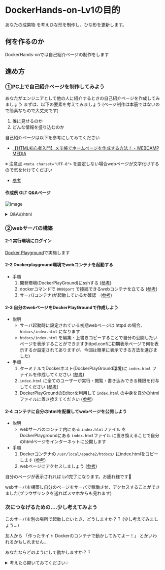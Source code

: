 # DockerHands-on-Lv1の目的

あなたの成果物 を考えひな形を制作し、ひな形を更新します。

## 何を作るのか

DockerHands-onでは自己紹介ページの制作をします

## 進め方

### ①PC上で自己紹介ページを制作してみよう

あなたがエンジニアとして他の人に紹介するときの自己紹介ページを作成してみましょう
まずは、以下の要素を考えてみましょう (ページ制作は本筋ではないので簡素なもので大丈夫です)

1. 誰に見せるのか
1. どんな情報を盛り込むのか

自己紹介ページは以下を参考にしてみてください

- [【HTML初心者入門】メモ帳でホームページを作成する方法！ - WEBCAMP MEDIA](https://web-camp.io/magazine/archives/7725)

※ 注意点 `<meta charset="UTF-8">` を設定しない場合webページが文字化けするので気を付けてください

- [参考](https://web-camp.io/magazine/archives/96334)

#### 作成例 GLT Q&Aページ

![image](https://github.com/GitEngHar/GrowTheLatestTechnorogy/assets/119464648/9a737438-4cfc-4669-b41c-f195f5f7d248)

<details>

<summary> Q&Aのhtml </summary>

```html
<!doctype html>
  <html  lang="ja">
  <head>
    <meta charset="UTF-8">
    <title>GltDockerHandsOn</title>
  </head>
  <style type="text/css">
    <!--
    #QandA-1 {
      width: 100%;
      font-family: メイリオ;
      font-size: 14px; /*全体のフォントサイズ*/
    }
    #QandA-1 dt {
      background: #444; /* 「Q」タイトルの背景色 */
      color: #fff; /* 「Q」タイトルの文字色 */
      padding: 8px;
      border-radius: 2px;
    }
    #QandA-1 dt:before {
      content: "Q.";
      font-weight: bold;
      margin-right: 8px;
    }
    #QandA-1 dd {
      margin: 24px 16px 40px 32px;
      line-height: 140%;
      text-indent: -24px;
    }
    #QandA-1 dd:before {
      content: "A.";
      font-weight: bold;
      margin-right: 8px;
    }
    -->
  </style>
  <body>
    <h1>GLTの Q&A</h1>
    <div id="QandA-1">
      <dl>
        <dt>GLTは何をするの?</dt>
        <dd>技術を楽しむコンテンツを体験します<br>開発者としてコンテンツの制作や魅力あふれるデモンストレーションを作成いただけると嬉しいです</dd>
        <dt>GLTは何の略称??</dt>
        <dd>Grow the Latest Technology</dd>
        <dt>GLTは誰でも参加できるの??</dt>
        <dd>どなたでも参加可能です<br></dd>
      </dl>    
    </div>
    <footer></footer>    
  </body>
</html>
```
  
</details>

### ②webサーバの構築

#### 2-1 実行環境にログイン

[Docker Playground](https://labs.play-with-docker.com/)で実施します

#### 2-2 Dockerplayground環境でwebコンテナを起動する

- 手順
  1. 開発環境(DockerPlayGround)にsshする ([参考](https://github.com/GitEngHar/GrowTheLatestTechnorogy/wiki/~DockerPlayGround%E5%81%8F~-%E2%97%8B%E2%97%8B%E3%81%97%E3%81%9F%E3%81%84-%E3%81%8C%E6%9B%B8%E3%81%84%E3%81%A6%E3%81%82%E3%82%8B%E8%B3%87%E6%96%99#dockerplayground%E3%81%A7%E3%81%97%E3%81%9F%E3%81%84))
  2. dockerコマンドで `8080port` で接続できるwebコンテナを立てる ([参考](https://github.com/GitEngHar/GrowTheLatestTechnorogy/wiki/~DockerPlayGround%E5%81%8F~-%E2%97%8B%E2%97%8B%E3%81%97%E3%81%9F%E3%81%84-%E3%81%8C%E6%9B%B8%E3%81%84%E3%81%A6%E3%81%82%E3%82%8B%E8%B3%87%E6%96%99#dockerplayground%E3%81%A7%E3%81%97%E3%81%9F%E3%81%84))
  3. サーバ(コンテナ)が起動しているか確認　([参考](https://github.com/GitEngHar/GrowTheLatestTechnorogy/wiki/~DockerPlayGround%E5%81%8F~-%E2%97%8B%E2%97%8B%E3%81%97%E3%81%9F%E3%81%84-%E3%81%8C%E6%9B%B8%E3%81%84%E3%81%A6%E3%81%82%E3%82%8B%E8%B3%87%E6%96%99#dockerplayground%E3%81%A7%E3%81%97%E3%81%9F%E3%81%84))

#### 2-3 自分のwebページをDockerPlayGroundで作成しよう

- 説明
  - サーバ起動時に設定されている初期webページは httpd の場合、 `htdocs/index.html` になります
  - `htdocs/index.html` を編集・上書きコピーすることで自分の公開したいページを表示することができます(httpd.confに初期表示ページで何を表示するか設定されてありますが、今回は簡単に表示できる方法を選びました)
- 手順  
  1. ターミナルでDockerホスト(DockerPlayGround環境)に `index.html` ファイルを作成してください ([参考](https://github.com/GitEngHar/GrowTheLatestTechnorogy/wiki/~DockerPlayGround%E5%81%8F~-%E2%97%8B%E2%97%8B%E3%81%97%E3%81%9F%E3%81%84-%E3%81%8C%E6%9B%B8%E3%81%84%E3%81%A6%E3%81%82%E3%82%8B%E8%B3%87%E6%96%99#dockerplayground%E3%81%A7%E3%81%97%E3%81%9F%E3%81%84))
  2. `index.html` に全てのユーザーが実行・閲覧・書き込みできる権限を付与してください ([参考](https://github.com/GitEngHar/GrowTheLatestTechnorogy/wiki/~DockerPlayGround%E5%81%8F~-%E2%97%8B%E2%97%8B%E3%81%97%E3%81%9F%E3%81%84-%E3%81%8C%E6%9B%B8%E3%81%84%E3%81%A6%E3%81%82%E3%82%8B%E8%B3%87%E6%96%99#dockerplayground%E3%81%A7%E3%81%97%E3%81%9F%E3%81%84))
  3. DockerPlayGroundのEditorを利用して `index.html` の中身を自分のhtmlファイルに置き換えてください ([参考](https://github.com/GitEngHar/GrowTheLatestTechnorogy/wiki/~DockerPlayGround%E5%81%8F~-%E2%97%8B%E2%97%8B%E3%81%97%E3%81%9F%E3%81%84-%E3%81%8C%E6%9B%B8%E3%81%84%E3%81%A6%E3%81%82%E3%82%8B%E8%B3%87%E6%96%99#dockerplayground%E3%81%A7%E3%81%97%E3%81%9F%E3%81%84))

#### 2-4 コンテナに自分のhtmlを配置してwebページを公開しよう

- 説明
  - webサーバのコンテナ内にある `index.html`ファイル をDockerPlaygroundにある `index.html`ファイル に置き換えることで自分のhtmlページをインターネットに公開します
- 手順
  1. Dockerコンテナの `/usr/local/apache2/htdocs/` にindex.htmlをコピーします ([参考](https://github.com/GitEngHar/GrowTheLatestTechnorogy/wiki/~DockerPlayGround%E5%81%8F~-%E2%97%8B%E2%97%8B%E3%81%97%E3%81%9F%E3%81%84-%E3%81%8C%E6%9B%B8%E3%81%84%E3%81%A6%E3%81%82%E3%82%8B%E8%B3%87%E6%96%99#dockerplayground%E3%81%A7%E3%81%97%E3%81%9F%E3%81%84))
  2. webページにアクセスしましょう ([参考](https://github.com/GitEngHar/GrowTheLatestTechnorogy/wiki/~DockerPlayGround%E5%81%8F~-%E2%97%8B%E2%97%8B%E3%81%97%E3%81%9F%E3%81%84-%E3%81%8C%E6%9B%B8%E3%81%84%E3%81%A6%E3%81%82%E3%82%8B%E8%B3%87%E6%96%99#dockerplayground%E3%81%A7%E3%81%97%E3%81%9F%E3%81%84))

自分のページが表示されれば Lv1完了になります。お疲れ様です🎉

webサーバを構築し自分のページをサーバで稼働させ、アクセスすることができました(ブラウザリンクを送ればスマホからも見れます)

### 次につなげるための....少し考えてみよう

このサーバを別の場所で起動したいとき、どうしますか？？ (少し考えてみましょう...)

友人から 「作ったサイト Dockerのコンテナで動かしてみてよー！」 とかいわれるかもしれません...

あなたならどのようにして動かしますか？？

<details>

<summary> 考えたら開いてみてください💡 </summary>

もう一度同じ手順をやろう！と思ったのではないでしょうか。

流石にそれは面倒かと思います。このwebページを webサーバを起動したときに一緒に動いていてほしいですよね。(いちいちhtmlをdockerにコピーしてなどせず)

それが `Imageファイル` というもので可能なんです！

Imageファイルはカスタマイズされたコンテナの状態を保持したファイルなので、この環境をImageファイル化すればどこでも簡単に再現できます

次のstepでは Docker Image を作成してみましょう！

</details>
